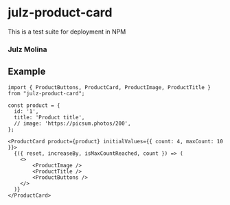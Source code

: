 # julz-product-card

This is a test suite for deployment in NPM

### Julz Molina

## Example

```
import { ProductButtons, ProductCard, ProductImage, ProductTitle } from "julz-product-card";

```

```
const product = {
  id: '1',
  title: 'Product title',
  // image: 'https://picsum.photos/200',
};

<ProductCard product={product} initialValues={{ count: 4, maxCount: 10 }}>
  {({ reset, increaseBy, isMaxCountReached, count }) => (
  	<>
  		<ProductImage />
  		<ProductTitle />
  		<ProductButtons />
  	</>
  )}
</ProductCard>

```
